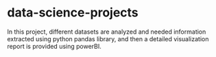 # data-science-projects
In this project, different datasets are analyzed and needed information extracted using python pandas library,
and then a detailed visualization report is provided using powerBI.
